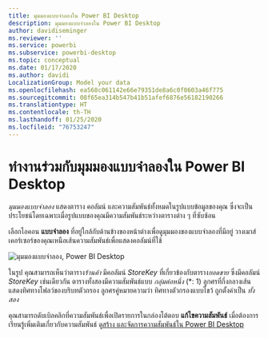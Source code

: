 ```yaml
---
title: มุมมองแบบจำลองใน Power BI Desktop
description: มุมมองแบบจำลองใน Power BI Desktop
author: davidiseminger
ms.reviewer: ''
ms.service: powerbi
ms.subservice: powerbi-desktop
ms.topic: conceptual
ms.date: 01/17/2020
ms.author: davidi
LocalizationGroup: Model your data
ms.openlocfilehash: ea568c061142e66e79351de8a6c0f0603a46f775
ms.sourcegitcommit: 08f65ea314b547b41b51afef6876e56182190266
ms.translationtype: HT
ms.contentlocale: th-TH
ms.lasthandoff: 01/25/2020
ms.locfileid: "76753247"
---
```

# <a name="work-with-model-view-in-power-bi-desktop"></a>ทำงานร่วมกับมุมมองแบบจำลองใน Power BI Desktop

*มุมมองแบบจำลอง* แสดงตาราง คอลัมน์ และความสัมพันธ์ทั้งหมดในรูปแบบข้อมูลของคุณ ซึ่งจะเป็นประโยชน์โดยเฉพาะเมื่อรูปแบบของคุณมีความสัมพันธ์ระหว่างตารางต่าง ๆ ที่ซับซ้อน

เลือกไอคอน **แบบจำลอง** ที่อยู่ใกล้กับด้านข้างของหน้าต่างเพื่อดูมุมมองของแบบจำลองที่มีอยู่ วางเมาส์เคอร์เซอร์ของคุณเหนือเส้นความสัมพันธ์เพื่อแสดงคอลัมน์ที่ใช้

![มุมมองแบบจำลอง, Power BI Desktop](media/desktop-relationship-view/model-view-full-screen.png)

ในรูป คุณสามารถเห็นว่าตาราง*ร้านค้า* มีคอลัมน์ *StoreKey* ที่เกี่ยวข้องกับตาราง*ยอดขาย* ซึ่งมีคอลัมน์ *StoreKey* เช่นเดียวกัน ตารางทั้งสองมีความสัมพันธ์แบบ *กลุ่มต่อหนึ่ง* (\*: 1) ลูกศรที่กึ่งกลางเส้นแสดงทิศทางโฟลว์ของบริบทตัวกรอง ลูกศรคู่หมายความว่า ทิศทางตัวกรองแบบไขว้ ถูกตั้งค่าเป็น *ทั้งสอง*

คุณสามารถดับเบิลคลิกที่ความสัมพันธ์เพื่อเปิดรายการในกล่องโต้ตอบ **แก้ไขความสัมพันธ์** เมื่อต้องการเรียนรู้เพิ่มเติมเกี่ยวกับความสัมพันธ์ ดู[สร้าง และจัดการความสัมพันธ์ใน Power BI Desktop](desktop-create-and-manage-relationships.md)
